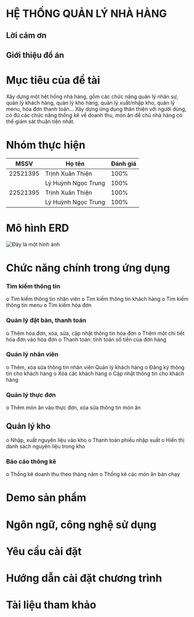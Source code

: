 # HỆ THỐNG QUẢN LÝ NHÀ HÀNG
## Lời cảm ơn
## Giới thiệu đồ án

# Mục tiêu của đề tài
Xây dựng một hệt hống nhà hàng, gồm các chức năng quản lý nhân sự, quản lý khách hàng, quản lý kho hàng, quản lý xuất/nhập kho, quản lý menu, hóa đơn thanh toán... Xây dựng ứng dụng thân thiện với người dùng, có đủ các chức năng thống kê về doanh thu, món ăn để chủ nhà hàng có thể giám sát thuận tiện nhất.
# Nhóm thực hiện
| MSSV | Họ tên | Đánh giá|
|-------|-------|-------|
| 22521395| Trịnh Xuân Thiện | 100% |
|  | Lý Huỳnh Ngọc Trung | 100% |
| 22521395| Trịnh Xuân Thiện | 100% |
|  | Lý Huỳnh Ngọc Trung | 100% |
# Mô hình ERD
![Đây là một hình ảnh]("https://github.com/thienopop/PTTKHTTT_project_HTQLNH/commit/2a8ef8ff46d291cee3bcdc5cd8b9b7ca7d0f5951")
# Chức năng chính trong ứng dụng
### Tìm kiếm thông tin
o	Tìm kiếm thông tin nhân viên
o	Tìm kiếm thông tin khách hàng
o	Tìm kiếm thông tin menu
o	Tìm kiếm hóa đơn
### Quản lý đặt bàn, thanh toán
o	Thêm hóa đơn, xóa, sửa, cập nhật thông tin hóa đơn
o	Thêm một chi tiết hóa đơn vào hóa đơn
o	Thanh toán: tính toán số tiền của đơn hàng
### Quản lý nhân viên
o	Thêm, xóa sửa thông tin nhân viên
 Quản lý khách hàng
o	Đăng ký thông tin cho khách hàng
o	Xóa các khách hàng
o	Cập nhật thông tin cho khách hàng
### Quản lý thực đơn
o	Thêm món ăn vào thực đơn, xóa sửa thông tin món ăn
## Quản lý kho
o	Nhập, xuất nguyên liệu vào kho
o	Thanh toán phiếu nhập xuất
o	Hiển thị danh sách nguyên liệu trong kho
### Báo cáo thông kê
o	Thống kê doanh thu theo tháng năm
o	Thống kê các món ăn bán chạy
# Demo sản phẩm
# Ngôn ngữ, công nghệ sử dụng
# Yêu cầu cài đặt
# Hướng dẫn cài đặt chương trình
# Tài liệu tham khảo

